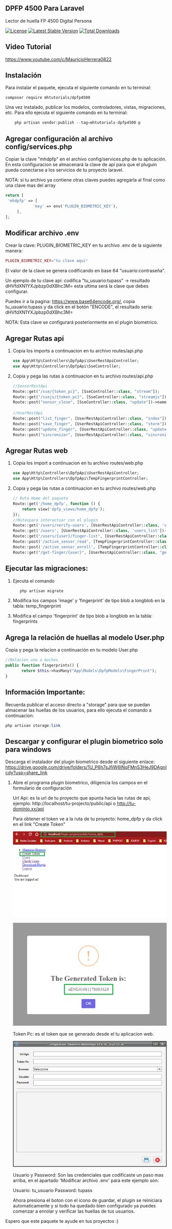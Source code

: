 ## DPFP 4500 Para Laravel
Lector de huella FP 4500 Digital Persona

[![License](https://img.shields.io/badge/License-MIT-green.svg)](https://opensource.org/licenses/MIT)
[![Latest Stable Version](https://poser.pugx.org/mhtutorials/dpfp4500/v/stable)](https://packagist.org/packages/mhtutorials/dpfp4500)
[![Total Downloads](https://poser.pugx.org/mhtutorials/dpfp4500/downloads)](https://packagist.org/packages/mhtutorials/dpfp4500)

## Video Tutorial
https://www.youtube.com/c/MauricioHerrera0822


## Instalación

Para instalar el paquete, ejecuta el siguiente comando en tu terminal:

    composer require mhtutorials/dpfp4500

Una vez instalado, publicar los modelos, controladores, vistas, migraciones, etc.
Para ello ejecuta el siguiente comando en tu terminal:
```php
    php artisan vendor:publish --tag=mhtutorials-dpfp4500-p
```

## Agregar configuración al archivo config/services.php

Copiar la clave "mhdpfp" en el archivo config/services.php de tu aplicación.
En esta configuracion se almacenará la clave de api para que el pluguin pueda
conectarse a los servicios de tu proyecto laravel.

NOTA: si tu archivo ya contiene otras claves puedes agregarla al final como una clave mas del array
```php
return [   
 'mhdpfp' => [
            'key' => env('PLUGIN_BIOMETRIC_KEY'),        
     ],
];
```

## Modificar archivo .env

Crear la clave: PLUGIN_BIOMETRIC_KEY en tu archivo .env de la siguiente manera:

```php
PLUGIN_BIOMETRIC_KEY="tu clave aqui"
```

El valor de la clave se genera codificando en base 64 "usuario:contraseña".

Un ejemplo de tu clave api: codifica "tu_usuario:tupass" -> resultado dHVfdXN1YXJpbzp0dXBhc3M=
esta ultima será la clave que debes configurar.

Puedes ir a la pagina: https://www.base64encode.org/, copia tu_usuario:tupass y da click en el botón
"ENCODE", el resultado seria: dHVfdXN1YXJpbzp0dXBhc3M=

NOTA: Esta clave se configurará posteriormente en el plugin biometrico.


## Agregar Rutas api

1. Copia los imports a continuacion en tu archivo routes/api.php

    ```php  
    use App\Http\Controllers\DpfpApi\UserRestApiController;
    use App\Http\Controllers\DpfpApi\SseController;
    ```

2. Copia y pega las rutas a continuacion en tu archivo routes/api.php

    ```php  
    //SensorRestApi
    Route::get("/sse/{token_pc}", [SseController::class, "stream"]);
    Route::get("/ssejs/{token_pc}", [SseController::class, "streamjs"]);
    Route::post("sensor_close", [SseController::class, "update"])->name("sensor_close");

    //UserRestApi
    Route::post("list_finger", [UserRestApiController::class, "index"]);
    Route::post("save_finger", [UserRestApiController::class, "store"]);
    Route::post("update_finger", [UserRestApiController::class, "update"]);
    Route::post("sincronizar", [UserRestApiController::class, "sincronizar"]);
    ```


## Agregar Rutas web

1. Copia los import a continuacion en tu archivo routes/web.php

    ```php  
    use App\Http\Controllers\DpfpApi\UserRestApiController;
    use App\Http\Controllers\DpfpApi\TempFingerprintController;
    ```

2. Copia y pega las rutas a continuacion en tu archivo routes/web.php

    ```php 
    // Ruta Home del paquete 
    Route::get('/home_dpfp', function () {
        return view('dpfp_views/home_dpfp');
    });
    //Rutaspara interactuar con el plugin
    Route::get('/users/verify-users', [UserRestApiController::class, 'verify_users'])->name('verify-users');
    Route::get('/users', [UserRestApiController::class, 'users_list'])->name('users_list');
    Route::get("/users/{user}/finger-list", [UserRestApiController::class, "fingerList"])->name("finger-list");
    Route::post('/active_sensor_read', [TempFingerprintController::class, 'store_read']);
    Route::post('/active_sensor_enroll', [TempFingerprintController::class, 'store_enroll']);
    Route::get("/get-finger/{user}", [UserRestApiController::class, "get_finger"])->name("get_finger");
    ```

## Ejecutar las migraciones:

 1. Ejecuta el comando
    ```php  
       php artisan migrate
    ```

2. Modifica los campos 'image' y  'fingerprint' de tipo blob a longblob en la tabla: temp_fingerprint

3. Modifica el campo 'fingerprint' de tipo blob a longblob en la tabla: fingerprints


## Agrega la relación de huellas al modelo User.php

Copia y pega la relacion a continuación en tu modelo User.php
```php  
//Relacion uno a muchos
public function fingerprints() {
       return $this->hasMany("App\Models\DpfpModels\FingerPrint");
}
```

## Información Importante:

Recuerda publicar el acceso directo a "storage" para que se puedan almacenar las huellas de los usuarios,
para ello ejecuta el comando a continuacion:
```php  
php artisan storage:link
```


## Descargar y configurar el plugin biometrico solo para windows

Descarga el instalador del plugin biometrico desde el siguiente enlace:
https://drive.google.com/drive/folders/1U_P6h7sJfjW6INqFMnS3HeJ9DAgnIcdy?usp=share_link

1. Abre el programa plugin biometrico, diligencia los campos en el formulario de configuración

    Url Api: es la url de tu proyecto que apunta hacia las rutas de api, ejemplo:
    http://localhost/tu-projecto/public/api o http://tu-dominio.xx/api

    Para obtener el token ve a la ruta de tu proyecto: home_dpfp y da click en el link "Create Token"

    ![ConfigForm](capturas/CrearToken.png)

    ![ConfigForm](capturas/Token.png)


    Token Pc: es el token que se generado desde el tu aplicacion web.

    ![ConfigForm](capturas/ConfigForm.png)

    
    Usuario y Password: Son las credenciales que codificaste un paso mas arriba, en el apartado 'Modificar archivo .env'
    para este ejemplo son:

    Usuario: tu_usuario
    Password: tupass

    Ahora presiona el boton con el icono de guardar, el plugin se reiniciara automaticamente y si todo ha quedado 
    bien configurado ya puedes comenzar a enrolar y verificar las huellas de tus usuarios.


Espero que este paquete te ayude en tus proyectos :)

    



